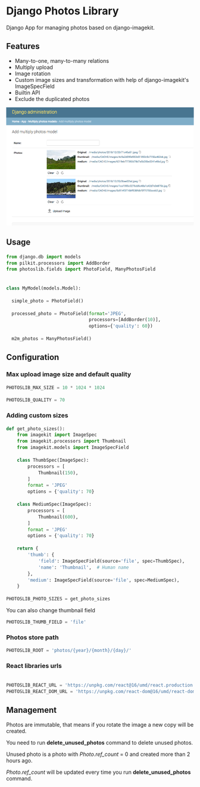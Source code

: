 # Django Photos Library

Django App for managing photos based on django-imagekit.

## Features

* Many-to-one, many-to-many relations
* Multiply upload
* Image rotation
* Custom image sizes and transformation with help of django-imagekit's ImageSpecField
* Builtin API
* Exclude the duplicated photos

![Django Photos Library screenshot](https://raw.githubusercontent.com/ivan-sysoi/django-photoslib/master/pic1.png)


## Usage

```python
from django.db import models
from pilkit.processors import AddBorder
from photoslib.fields import PhotoField, ManyPhotosField


class MyModel(models.Model):
  
  simple_photo = PhotoField()
  
  processed_photo = PhotoField(format='JPEG', 
                               processors=[AddBorder(10)], 
                               options={'quality': 60})
  
  m2m_photos = ManyPhotosField()

```

## Configuration

### Max upload image size and default quality

```python
PHOTOSLIB_MAX_SIZE = 10 * 1024 * 1024

PHOTOSLIB_QUALITY = 70

```

### Adding custom sizes

```python
def get_photo_sizes():
    from imagekit import ImageSpec
    from imagekit.processors import Thumbnail
    from imagekit.models import ImageSpecField

    class ThumbSpec(ImageSpec):
        processors = [
            Thumbnail(150),
        ]
        format = 'JPEG'
        options = {'quality': 70}

    class MediumSpec(ImageSpec):
        processors = [
            Thumbnail(600),
        ]
        format = 'JPEG'
        options = {'quality': 70}

    return {
        'thumb': {
            'field': ImageSpecField(source='file', spec=ThumbSpec),
            'name': 'Thumbnail',  # Human name
        },
        'medium': ImageSpecField(source='file', spec=MediumSpec),
    }
    
PHOTOSLIB_PHOTO_SIZES = get_photo_sizes
```

You can also change thumbnail field

```python
PHOTOSLIB_THUMB_FIELD = 'file'
```

### Photos store path

```python
PHOTOSLIB_ROOT = 'photos/{year}/{month}/{day}/'
```


### React libraries urls

```python

PHOTOSLIB_REACT_URL = 'https://unpkg.com/react@16/umd/react.production.min.js'
PHOTOSLIB_REACT_DOM_URL = 'https://unpkg.com/react-dom@16/umd/react-dom.production.min.js'

```

## Management


Photos are immutable, that means if you rotate the image a new copy will be created.

You need to run **delete_unused_photos** command to delete unused photos. 

Unused photo is a photo with *Photo.ref_count* = 0 and created more than 2 hours ago.

*Photo.ref_count* will be updated every time you run **delete_unused_photos** command.
